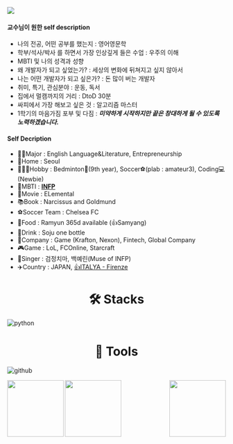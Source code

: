 ![](https://capsule-render.vercel.app/api?type=waving&color=0:004666,100:004666&height=240&section=header&fontSize=30&animation=twinkling&fontColor=f7f7f5&text=세상을%20더%20즐기는%20개발자🖥️&fontAlign=76&fontAlignY=45&desc=Faster%20Alone\,%20Further%20Together&descSize=20&descAlign=80)


#### 교수님이 원한 self description 
* 나의 전공, 어떤 공부를 했는지 : 영어영문학
* 학부/석사/박사 를 하면서 가장 인상깊게 들은 수업 : 우주의 이해
* MBTI 및 나의 성격과 성향 
* 왜 개발자가 되고 싶었는가? : 세상의 변화에 뒤쳐지고 싶지 않아서 
* 나는 어떤 개발자가 되고 싶은가? : 돈 많이 버는 개발자
* 취미, 특기, 관심분야 : 운동, 독서
* 집에서 멀캠까지의 거리 : DtoD 30분
* 싸피에서 가장 해보고 싶은 것 : 알고리즘 마스터
* 1학기의 마음가짐 포부 및 다짐 : ***미약하게 시작하지만 끝은 창대하게 될 수 있도록 노력하겠습니다.***

#### Self Decription
* 👨‍🎓Major : English Language&Literature, Entrepreneurship
* 🏡Home : Seoul
* 🧑‍🤝‍🧑Hobby : Bedminton🏸(9th year), Soccer⚽(plab : amateur3), Coding💻(Newbie)
* 🙂MBTI : <u>**INFP**</u>
* 🎥Movie : ELemental 
* 📚Book : Narcissus and Goldmund
* ⚽Soccer Team : Chelsea FC
* 🍲Food : Ramyun 365d available (👍Samyang)
* 🍺Drink : Soju one bottle
* 🏢Company : Game (Krafton, Nexon), Fintech, Global Company
* 🎮Game : LoL, FCOnline, Starcraft 
* 🎤Singer : 검정치마, 백예린(Muse of INFP)
* ✈️Country : JAPAN, <u>👍ITALYA - Firenze</u>

# <center>🛠️ Stacks</center>
![python](https://img.shields.io/badge/python-3776AB.svg?&style=plastic&logo=python&logoColor=white)

# <center>🦾 Tools</center>
![github](https://img.shields.io/badge/github-181717.svg?&style=plastic&logo=github&logoColor=white)

<img align='right' src="https://github-readme-stats.vercel.app/api?username=chelsea7023&theme=algolia" height="130">

<img align='left' src="https://github-readme-stats.vercel.app/api/top-langs/?username=chelsea7023&theme=algolia" height="130">

<img align='center' src="http://mazassumnida.wtf/api/v2/generate_badge?boj=yunhongzzag" height="130">